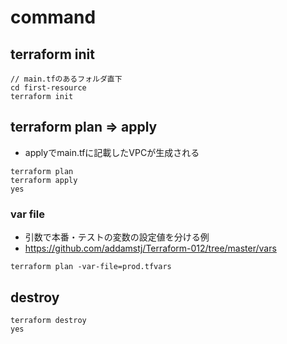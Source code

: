 # command

## terraform init

```
// main.tfのあるフォルダ直下
cd first-resource
terraform init
```

## terraform plan => apply

- applyでmain.tfに記載したVPCが生成される

```
terraform plan
terraform apply
yes
```

### var file
- 引数で本番・テストの変数の設定値を分ける例
- https://github.com/addamstj/Terraform-012/tree/master/vars
```
terraform plan -var-file=prod.tfvars
```

## destroy

```
terraform destroy
yes
```

